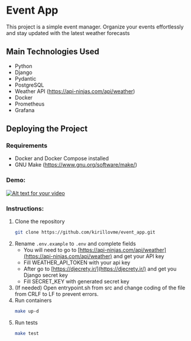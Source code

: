# Event App

This project is a simple event manager. Organize your events effortlessly and stay updated with the latest weather forecasts

## Main Technologies Used

- Python
- Django
- Pydantic
- PostgreSQL
- Weather API (https://api-ninjas.com/api/weather)
- Docker
- Prometheus
- Grafana

## Deploying the Project

### Requirements
- Docker and Docker Compose installed
- GNU Make (https://www.gnu.org/software/make/)

### Demo:
[![Alt text for your video](https://nihot.nl/wp/wp-content/uploads/2017/02/YouTube-click-here.png)](https://youtu.be/gLDd0n_yaUc)

### Instructions:
1. Clone the repository
   ```bash
   git clone https://github.com/kirillovme/event_app.git
   ```
2. Rename `.env.example` to `.env` and complete fields
   - You will need to go to [https://api-ninjas.com/api/weather](https://api-ninjas.com/api/weather) and get your API key
   - Fill WEATHER_API_TOKEN with your api key
   - After go to [https://djecrety.ir/](https://djecrety.ir/) and get you Django secret key
   - Fill SECRET_KEY with generated secret key
3. (If needed) Open entrypoint.sh from src and change coding of the file from CRLF to LF to prevent errors.
4. Run containers
   ```bash
   make up-d
   ```
5. Run tests
   ```bash
   make test
   ```
